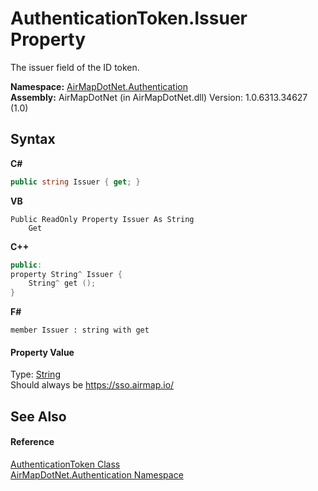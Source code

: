 # AuthenticationToken.Issuer Property 
 

The issuer field of the ID token.

**Namespace:**&nbsp;<a href="N_AirMapDotNet_Authentication">AirMapDotNet.Authentication</a><br />**Assembly:**&nbsp;AirMapDotNet (in AirMapDotNet.dll) Version: 1.0.6313.34627 (1.0)

## Syntax

**C#**<br />
``` C#
public string Issuer { get; }
```

**VB**<br />
``` VB
Public ReadOnly Property Issuer As String
	Get
```

**C++**<br />
``` C++
public:
property String^ Issuer {
	String^ get ();
}
```

**F#**<br />
``` F#
member Issuer : string with get

```


#### Property Value
Type: <a href="http://msdn2.microsoft.com/en-us/library/s1wwdcbf" target="_blank">String</a><br />Should always be https://sso.airmap.io/

## See Also


#### Reference
<a href="T_AirMapDotNet_Authentication_AuthenticationToken">AuthenticationToken Class</a><br /><a href="N_AirMapDotNet_Authentication">AirMapDotNet.Authentication Namespace</a><br />